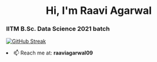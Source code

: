 <h1 align="center">Hi, I'm Raavi Agarwal</h1>
<h3 align="left">IITM B.Sc. Data Science 2021 batch</h3>

[![GitHub Streak](https://github-readme-streak-stats.herokuapp.com/?user=raaviagarwal09&hide_border=false&stroke=fff&sideNums=fff&currStreakNum=fff&currStreakLabel=fff&dates=fff&sideLabels=fd6dab&background=0d1117&fire=fd6dab&ring=fd6dab)](https://git.io/streak-stats)


<li align="left"> 📫 Reach me at: <b>raaviagarwal09</b></li>

